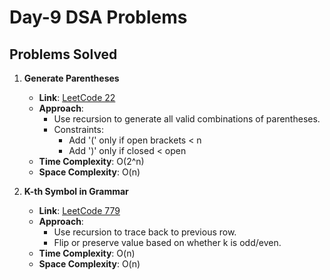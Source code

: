# Day-9 DSA Problems

## Problems Solved

1. **Generate Parentheses**
   - **Link**: [LeetCode 22](https://leetcode.com/problems/generate-parentheses/)
   - **Approach**:
     - Use recursion to generate all valid combinations of parentheses.
     - Constraints:
       - Add '(' only if open brackets < n
       - Add ')' only if closed < open
   - **Time Complexity**: O(2^n)
   - **Space Complexity**: O(n)

2. **K-th Symbol in Grammar**
   - **Link**: [LeetCode 779](https://leetcode.com/problems/k-th-symbol-in-grammar/)
   - **Approach**:
     - Use recursion to trace back to previous row.
     - Flip or preserve value based on whether k is odd/even.
   - **Time Complexity**: O(n)
   - **Space Complexity**: O(n)
